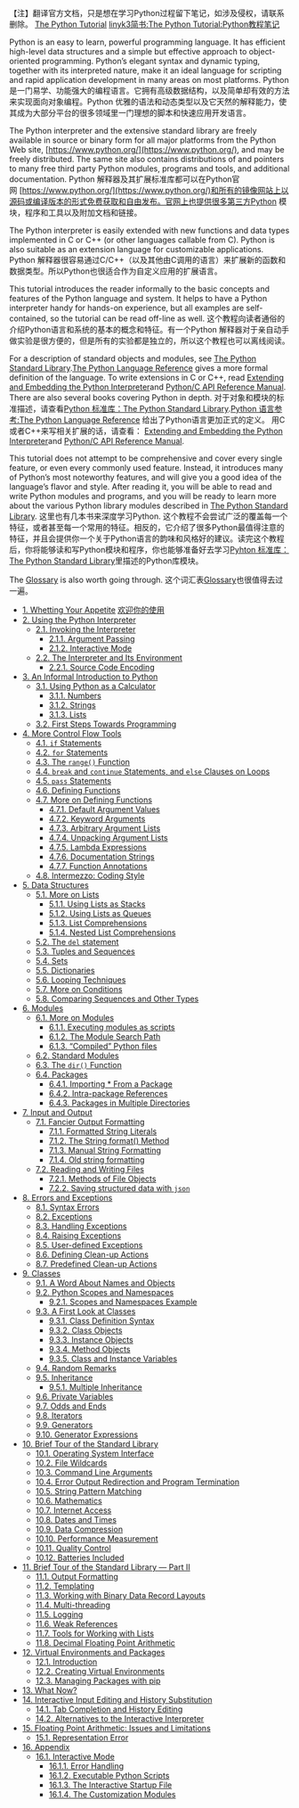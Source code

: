 【注】翻译官方文档，只是想在学习Python过程留下笔记，如涉及侵权，请联系删除。
[The Python Tutorial](https://docs.python.org/3/tutorial/index.html)
[linyk3简书:The Python Tutorial:Python教程笔记](https://www.jianshu.com/p/1ae6bef84d5b)

Python is an easy to learn, powerful programming language. It has efficient high-level data structures and a simple but effective approach to object-oriented programming. Python’s elegant syntax and dynamic typing, together with its interpreted nature, make it an ideal language for scripting and rapid application development in many areas on most platforms.
Python 是一门易学、功能强大的编程语言。它拥有高级数据结构，以及简单却有效的方法来实现面向对象编程。Python 优雅的语法和动态类型以及它天然的解释能力，使其成为大部分平台的很多领域里一门理想的脚本和快速应用开发语言。

The Python interpreter and the extensive standard library are freely available in source or binary form for all major platforms from the Python Web site, [https://www.python.org/](https://www.python.org/), and may be freely distributed. The same site also contains distributions of and pointers to many free third party Python modules, programs and tools, and additional documentation.
Python 解释器及其扩展标准库都可以在Python官网 [https://www.python.org/](https://www.python.org/)和所有的镜像网站上以源码或编译版本的形式免费获取和自由发布。官网上也提供很多第三方Python 模块，程序和工具以及附加文档和链接。

The Python interpreter is easily extended with new functions and data types implemented in C or C++ (or other languages callable from C). Python is also suitable as an extension language for customizable applications.
Python 解释器很容易通过C/C++（以及其他由C调用的语言）来扩展新的函数和数据类型。所以Python也很适合作为自定义应用的扩展语言。

This tutorial introduces the reader informally to the basic concepts and features of the Python language and system. It helps to have a Python interpreter handy for hands-on experience, but all examples are self-contained, so the tutorial can be read off-line as well.
这个教程向读者通俗的介绍Python语言和系统的基本的概念和特征。有一个Python 解释器对于亲自动手做实验是很方便的，但是所有的实验都是独立的，所以这个教程也可以离线阅读。

For a description of standard objects and modules, see [The Python Standard Library](https://docs.python.org/3/library/index.html#library-index).[The Python Language Reference](https://docs.python.org/3/reference/index.html#reference-index) gives a more formal definition of the language. To write extensions in C or C++, read [Extending and Embedding the Python Interpreter](https://docs.python.org/3/extending/index.html#extending-index)and [Python/C API Reference Manual](https://docs.python.org/3/c-api/index.html#c-api-index). There are also several books covering Python in depth.
对于对象和模块的标准描述，请查看[Python 标准库：The Python Standard Library](https://docs.python.org/3/library/index.html#library-index).[Python 语言参考:The Python Language Reference](https://docs.python.org/3/reference/index.html#reference-index) 给出了Python语言更加正式的定义。 用C或者C++来写相关扩展的话，请查看： [Extending and Embedding the Python Interpreter](https://docs.python.org/3/extending/index.html#extending-index)and [Python/C API Reference Manual](https://docs.python.org/3/c-api/index.html#c-api-index). 

This tutorial does not attempt to be comprehensive and cover every single feature, or even every commonly used feature. Instead, it introduces many of Python’s most noteworthy features, and will give you a good idea of the language’s flavor and style. After reading it, you will be able to read and write Python modules and programs, and you will be ready to learn more about the various Python library modules described in [The Python Standard Library](https://docs.python.org/3/library/index.html#library-index).
这里也有几本书来深度学习Python.
这个教程不会尝试广泛的覆盖每一个特征，或者甚至每一个常用的特征。相反的，它介绍了很多Python最值得注意的特征，并且会提供你一个关于Python语言的韵味和风格好的建议。读完这个教程后，你将能够读和写Python模块和程序，你也能够准备好去学习[Pyhton 标准库：The Python Standard Library](https://docs.python.org/3/library/index.html#library-index)里描述的Python库模块。

The [Glossary](https://docs.python.org/3/glossary.html#glossary) is also worth going through.
这个词汇表[Glossary](https://docs.python.org/3/glossary.html#glossary)也很值得去过一遍。
*   [1\. Whetting Your Appetite](https://docs.python.org/3/tutorial/appetite.html)      [欢迎你的使用](https://www.jianshu.com/p/4d85496e5a33)
*   [2\. Using the Python Interpreter](https://docs.python.org/3/tutorial/interpreter.html)
    *   [2.1\. Invoking the Interpreter](https://docs.python.org/3/tutorial/interpreter.html#invoking-the-interpreter)
        *   [2.1.1\. Argument Passing](https://docs.python.org/3/tutorial/interpreter.html#argument-passing)
        *   [2.1.2\. Interactive Mode](https://docs.python.org/3/tutorial/interpreter.html#interactive-mode)
    *   [2.2\. The Interpreter and Its Environment](https://docs.python.org/3/tutorial/interpreter.html#the-interpreter-and-its-environment)
        *   [2.2.1\. Source Code Encoding](https://docs.python.org/3/tutorial/interpreter.html#source-code-encoding)
*   [3\. An Informal Introduction to Python](https://docs.python.org/3/tutorial/introduction.html)
    *   [3.1\. Using Python as a Calculator](https://docs.python.org/3/tutorial/introduction.html#using-python-as-a-calculator)
        *   [3.1.1\. Numbers](https://docs.python.org/3/tutorial/introduction.html#numbers)
        *   [3.1.2\. Strings](https://docs.python.org/3/tutorial/introduction.html#strings)
        *   [3.1.3\. Lists](https://docs.python.org/3/tutorial/introduction.html#lists)
    *   [3.2\. First Steps Towards Programming](https://docs.python.org/3/tutorial/introduction.html#first-steps-towards-programming)
*   [4\. More Control Flow Tools](https://docs.python.org/3/tutorial/controlflow.html)
    *   [4.1. `if` Statements](https://docs.python.org/3/tutorial/controlflow.html#if-statements)
    *   [4.2. `for` Statements](https://docs.python.org/3/tutorial/controlflow.html#for-statements)
    *   [4.3\. The `range()` Function](https://docs.python.org/3/tutorial/controlflow.html#the-range-function)
    *   [4.4. `break` and `continue` Statements, and `else` Clauses on Loops](https://docs.python.org/3/tutorial/controlflow.html#break-and-continue-statements-and-else-clauses-on-loops)
    *   [4.5. `pass` Statements](https://docs.python.org/3/tutorial/controlflow.html#pass-statements)
    *   [4.6\. Defining Functions](https://docs.python.org/3/tutorial/controlflow.html#defining-functions)
    *   [4.7\. More on Defining Functions](https://docs.python.org/3/tutorial/controlflow.html#more-on-defining-functions)
        *   [4.7.1\. Default Argument Values](https://docs.python.org/3/tutorial/controlflow.html#default-argument-values)
        *   [4.7.2\. Keyword Arguments](https://docs.python.org/3/tutorial/controlflow.html#keyword-arguments)
        *   [4.7.3\. Arbitrary Argument Lists](https://docs.python.org/3/tutorial/controlflow.html#arbitrary-argument-lists)
        *   [4.7.4\. Unpacking Argument Lists](https://docs.python.org/3/tutorial/controlflow.html#unpacking-argument-lists)
        *   [4.7.5\. Lambda Expressions](https://docs.python.org/3/tutorial/controlflow.html#lambda-expressions)
        *   [4.7.6\. Documentation Strings](https://docs.python.org/3/tutorial/controlflow.html#documentation-strings)
        *   [4.7.7\. Function Annotations](https://docs.python.org/3/tutorial/controlflow.html#function-annotations)
    *   [4.8\. Intermezzo: Coding Style](https://docs.python.org/3/tutorial/controlflow.html#intermezzo-coding-style)
*   [5\. Data Structures](https://docs.python.org/3/tutorial/datastructures.html)
    *   [5.1\. More on Lists](https://docs.python.org/3/tutorial/datastructures.html#more-on-lists)
        *   [5.1.1\. Using Lists as Stacks](https://docs.python.org/3/tutorial/datastructures.html#using-lists-as-stacks)
        *   [5.1.2\. Using Lists as Queues](https://docs.python.org/3/tutorial/datastructures.html#using-lists-as-queues)
        *   [5.1.3\. List Comprehensions](https://docs.python.org/3/tutorial/datastructures.html#list-comprehensions)
        *   [5.1.4\. Nested List Comprehensions](https://docs.python.org/3/tutorial/datastructures.html#nested-list-comprehensions)
    *   [5.2\. The `del` statement](https://docs.python.org/3/tutorial/datastructures.html#the-del-statement)
    *   [5.3\. Tuples and Sequences](https://docs.python.org/3/tutorial/datastructures.html#tuples-and-sequences)
    *   [5.4\. Sets](https://docs.python.org/3/tutorial/datastructures.html#sets)
    *   [5.5\. Dictionaries](https://docs.python.org/3/tutorial/datastructures.html#dictionaries)
    *   [5.6\. Looping Techniques](https://docs.python.org/3/tutorial/datastructures.html#looping-techniques)
    *   [5.7\. More on Conditions](https://docs.python.org/3/tutorial/datastructures.html#more-on-conditions)
    *   [5.8\. Comparing Sequences and Other Types](https://docs.python.org/3/tutorial/datastructures.html#comparing-sequences-and-other-types)
*   [6\. Modules](https://docs.python.org/3/tutorial/modules.html)
    *   [6.1\. More on Modules](https://docs.python.org/3/tutorial/modules.html#more-on-modules)
        *   [6.1.1\. Executing modules as scripts](https://docs.python.org/3/tutorial/modules.html#executing-modules-as-scripts)
        *   [6.1.2\. The Module Search Path](https://docs.python.org/3/tutorial/modules.html#the-module-search-path)
        *   [6.1.3\. “Compiled” Python files](https://docs.python.org/3/tutorial/modules.html#compiled-python-files)
    *   [6.2\. Standard Modules](https://docs.python.org/3/tutorial/modules.html#standard-modules)
    *   [6.3\. The `dir()` Function](https://docs.python.org/3/tutorial/modules.html#the-dir-function)
    *   [6.4\. Packages](https://docs.python.org/3/tutorial/modules.html#packages)
        *   [6.4.1\. Importing * From a Package](https://docs.python.org/3/tutorial/modules.html#importing-from-a-package)
        *   [6.4.2\. Intra-package References](https://docs.python.org/3/tutorial/modules.html#intra-package-references)
        *   [6.4.3\. Packages in Multiple Directories](https://docs.python.org/3/tutorial/modules.html#packages-in-multiple-directories)
*   [7\. Input and Output](https://docs.python.org/3/tutorial/inputoutput.html)
    *   [7.1\. Fancier Output Formatting](https://docs.python.org/3/tutorial/inputoutput.html#fancier-output-formatting)
        *   [7.1.1\. Formatted String Literals](https://docs.python.org/3/tutorial/inputoutput.html#formatted-string-literals)
        *   [7.1.2\. The String format() Method](https://docs.python.org/3/tutorial/inputoutput.html#the-string-format-method)
        *   [7.1.3\. Manual String Formatting](https://docs.python.org/3/tutorial/inputoutput.html#manual-string-formatting)
        *   [7.1.4\. Old string formatting](https://docs.python.org/3/tutorial/inputoutput.html#old-string-formatting)
    *   [7.2\. Reading and Writing Files](https://docs.python.org/3/tutorial/inputoutput.html#reading-and-writing-files)
        *   [7.2.1\. Methods of File Objects](https://docs.python.org/3/tutorial/inputoutput.html#methods-of-file-objects)
        *   [7.2.2\. Saving structured data with `json`](https://docs.python.org/3/tutorial/inputoutput.html#saving-structured-data-with-json)
*   [8\. Errors and Exceptions](https://docs.python.org/3/tutorial/errors.html)
    *   [8.1\. Syntax Errors](https://docs.python.org/3/tutorial/errors.html#syntax-errors)
    *   [8.2\. Exceptions](https://docs.python.org/3/tutorial/errors.html#exceptions)
    *   [8.3\. Handling Exceptions](https://docs.python.org/3/tutorial/errors.html#handling-exceptions)
    *   [8.4\. Raising Exceptions](https://docs.python.org/3/tutorial/errors.html#raising-exceptions)
    *   [8.5\. User-defined Exceptions](https://docs.python.org/3/tutorial/errors.html#user-defined-exceptions)
    *   [8.6\. Defining Clean-up Actions](https://docs.python.org/3/tutorial/errors.html#defining-clean-up-actions)
    *   [8.7\. Predefined Clean-up Actions](https://docs.python.org/3/tutorial/errors.html#predefined-clean-up-actions)
*   [9\. Classes](https://docs.python.org/3/tutorial/classes.html)
    *   [9.1\. A Word About Names and Objects](https://docs.python.org/3/tutorial/classes.html#a-word-about-names-and-objects)
    *   [9.2\. Python Scopes and Namespaces](https://docs.python.org/3/tutorial/classes.html#python-scopes-and-namespaces)
        *   [9.2.1\. Scopes and Namespaces Example](https://docs.python.org/3/tutorial/classes.html#scopes-and-namespaces-example)
    *   [9.3\. A First Look at Classes](https://docs.python.org/3/tutorial/classes.html#a-first-look-at-classes)
        *   [9.3.1\. Class Definition Syntax](https://docs.python.org/3/tutorial/classes.html#class-definition-syntax)
        *   [9.3.2\. Class Objects](https://docs.python.org/3/tutorial/classes.html#class-objects)
        *   [9.3.3\. Instance Objects](https://docs.python.org/3/tutorial/classes.html#instance-objects)
        *   [9.3.4\. Method Objects](https://docs.python.org/3/tutorial/classes.html#method-objects)
        *   [9.3.5\. Class and Instance Variables](https://docs.python.org/3/tutorial/classes.html#class-and-instance-variables)
    *   [9.4\. Random Remarks](https://docs.python.org/3/tutorial/classes.html#random-remarks)
    *   [9.5\. Inheritance](https://docs.python.org/3/tutorial/classes.html#inheritance)
        *   [9.5.1\. Multiple Inheritance](https://docs.python.org/3/tutorial/classes.html#multiple-inheritance)
    *   [9.6\. Private Variables](https://docs.python.org/3/tutorial/classes.html#private-variables)
    *   [9.7\. Odds and Ends](https://docs.python.org/3/tutorial/classes.html#odds-and-ends)
    *   [9.8\. Iterators](https://docs.python.org/3/tutorial/classes.html#iterators)
    *   [9.9\. Generators](https://docs.python.org/3/tutorial/classes.html#generators)
    *   [9.10\. Generator Expressions](https://docs.python.org/3/tutorial/classes.html#generator-expressions)
*   [10\. Brief Tour of the Standard Library](https://docs.python.org/3/tutorial/stdlib.html)
    *   [10.1\. Operating System Interface](https://docs.python.org/3/tutorial/stdlib.html#operating-system-interface)
    *   [10.2\. File Wildcards](https://docs.python.org/3/tutorial/stdlib.html#file-wildcards)
    *   [10.3\. Command Line Arguments](https://docs.python.org/3/tutorial/stdlib.html#command-line-arguments)
    *   [10.4\. Error Output Redirection and Program Termination](https://docs.python.org/3/tutorial/stdlib.html#error-output-redirection-and-program-termination)
    *   [10.5\. String Pattern Matching](https://docs.python.org/3/tutorial/stdlib.html#string-pattern-matching)
    *   [10.6\. Mathematics](https://docs.python.org/3/tutorial/stdlib.html#mathematics)
    *   [10.7\. Internet Access](https://docs.python.org/3/tutorial/stdlib.html#internet-access)
    *   [10.8\. Dates and Times](https://docs.python.org/3/tutorial/stdlib.html#dates-and-times)
    *   [10.9\. Data Compression](https://docs.python.org/3/tutorial/stdlib.html#data-compression)
    *   [10.10\. Performance Measurement](https://docs.python.org/3/tutorial/stdlib.html#performance-measurement)
    *   [10.11\. Quality Control](https://docs.python.org/3/tutorial/stdlib.html#quality-control)
    *   [10.12\. Batteries Included](https://docs.python.org/3/tutorial/stdlib.html#batteries-included)
*   [11\. Brief Tour of the Standard Library — Part II](https://docs.python.org/3/tutorial/stdlib2.html)
    *   [11.1\. Output Formatting](https://docs.python.org/3/tutorial/stdlib2.html#output-formatting)
    *   [11.2\. Templating](https://docs.python.org/3/tutorial/stdlib2.html#templating)
    *   [11.3\. Working with Binary Data Record Layouts](https://docs.python.org/3/tutorial/stdlib2.html#working-with-binary-data-record-layouts)
    *   [11.4\. Multi-threading](https://docs.python.org/3/tutorial/stdlib2.html#multi-threading)
    *   [11.5\. Logging](https://docs.python.org/3/tutorial/stdlib2.html#logging)
    *   [11.6\. Weak References](https://docs.python.org/3/tutorial/stdlib2.html#weak-references)
    *   [11.7\. Tools for Working with Lists](https://docs.python.org/3/tutorial/stdlib2.html#tools-for-working-with-lists)
    *   [11.8\. Decimal Floating Point Arithmetic](https://docs.python.org/3/tutorial/stdlib2.html#decimal-floating-point-arithmetic)
*   [12\. Virtual Environments and Packages](https://docs.python.org/3/tutorial/venv.html)
    *   [12.1\. Introduction](https://docs.python.org/3/tutorial/venv.html#introduction)
    *   [12.2\. Creating Virtual Environments](https://docs.python.org/3/tutorial/venv.html#creating-virtual-environments)
    *   [12.3\. Managing Packages with pip](https://docs.python.org/3/tutorial/venv.html#managing-packages-with-pip)
*   [13\. What Now?](https://docs.python.org/3/tutorial/whatnow.html)
*   [14\. Interactive Input Editing and History Substitution](https://docs.python.org/3/tutorial/interactive.html)
    *   [14.1\. Tab Completion and History Editing](https://docs.python.org/3/tutorial/interactive.html#tab-completion-and-history-editing)
    *   [14.2\. Alternatives to the Interactive Interpreter](https://docs.python.org/3/tutorial/interactive.html#alternatives-to-the-interactive-interpreter)
*   [15\. Floating Point Arithmetic: Issues and Limitations](https://docs.python.org/3/tutorial/floatingpoint.html)
    *   [15.1\. Representation Error](https://docs.python.org/3/tutorial/floatingpoint.html#representation-error)
*   [16\. Appendix](https://docs.python.org/3/tutorial/appendix.html)
    *   [16.1\. Interactive Mode](https://docs.python.org/3/tutorial/appendix.html#interactive-mode)
        *   [16.1.1\. Error Handling](https://docs.python.org/3/tutorial/appendix.html#error-handling)
        *   [16.1.2\. Executable Python Scripts](https://docs.python.org/3/tutorial/appendix.html#executable-python-scripts)
        *   [16.1.3\. The Interactive Startup File](https://docs.python.org/3/tutorial/appendix.html#the-interactive-startup-file)
        *   [16.1.4\. The Customization Modules](https://docs.python.org/3/tutorial/appendix.html#the-customization-modules)


